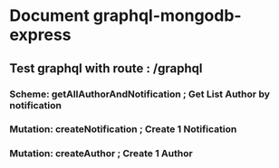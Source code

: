 <h1>Document graphql-mongodb-express </h1> 
<h2>Test graphql with route : /graphql </h2> 
<h3>Scheme: getAllAuthorAndNotification  ; <span>Get List Author by notification </span></h3>
<h3>Mutation: createNotification ; <span>Create 1 Notification  </span></h3>
<h3>Mutation: createAuthor ; <span>Create 1 Author  </span></h3>
